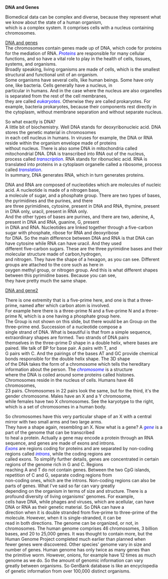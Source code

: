 **DNA and Genes**  

Biomedical data can be complex and diverse, because they represent what we know about the state of a human organism,  
which is a complex system. It comprises cells with a nucleus containing chromosomes.   

[DNA and genes](http://i.imgur.com/bh0QB62.png)  
The chromosomes contain genes made up of DNA, which code for proteins for the mediation of RNA. <span style="color:blue">*Proteins*</span> are responsible for many cellular functions, and so have a vital role to play in the health of cells, tissues, systems, and organisms.   
Broadly speaking, living organisms are made of cells, which is the smallest structural and functional unit of an organism.  
Some organisms have several cells, like human beings. Some have only one, like bacteria. Cells generally have a nucleus, in  
particular in humans. And in the case where the nucleus are also organelles is separated from the rest of the cell membranes,   
they are called <span style="color:blue"><em>*eukaryotes*</em></span>. Otherwise they are called prokaryotes. For example, bacteria prokaryotes, because their components rest directly in the cytoplasm, without membrane separation and without separate nucleus.   

So what exactly is DNA?   
A little bit of biochemistry. Well DNA stands for deoxyribonucleic acid. DNA stores the genetic material in chromosomes  
in each cell nucleus in humans. In viruses for example, the DNA or RNA reside within the organism envelope made of proteins  
without nucleus. There is also some DNA in mitochondria called mitochondrial DNA. DNA is transcribed into RNA out of the nucleus,  
process called <span style="color:blue"><em>*transcription*</em></span>. RNA stands for ribonucleic acid. RNA is translated into proteins in a cytoplasm organelle called a  ribosome, process called <span style="color:blue"><em>*translation*</em></span>.   
In summary, DNA generates RNA, which in turn generates proteins.   

DNA and RNA are composed of nucleotides which are molecules of nucleic acid. A nucleotide is made of a nitrogen base,  
a molecule of sugar, and a phosphate group. There are two types of bases, the pyrimidines and the purines, and there  
are three pyrimidines, cytosine, present in DNA and RNA, thymine, present in DNA only, uracil, present in RNA only.   
And the other types of bases are purines, and there are two, adenine, A, present in DNA and RNA, guanine, G, present  
in DNA and RNA. Nucleotides are linked together through a five-carbon sugar with phosphate, ribose for RNA and deoxyribose  
for DNA. So the main difference between DNA and RNA is that DNA can have cytosine while RNA can have uracil. And they used  
different five-carbon sugars. These are the three pyrimidine bases and their molecular structure made of carbon,hydrogen,   
and nitrogen. They have the shape of a hexagon, as you can see. Different groups are attached to the core such as here in  
oxygen methyl group, or nitrogen group. And this is what different shapes between this pyrimidine bases. Because you can see,  
they have pretty much the same shape.    

[DNA and gene2](http://i.imgur.com/pCSMzjZ.png)

There is one extremity that is a five-prime here, and one is that a three-prime, named after which carbon atom is involved.  
For example here there is a three-prime N and a five-prime N and a three-prime N, which is a one having a phosphate group here.  
The Group is not shown on this slide, but there would be an Group on the three-prime end. Succession of a nucleotide compose a   
single strand of DNA. What is beautiful is that from a simple sequence, extraordinary shapes are formed. Two strands of DNA pairs   
themselves in the three-prime D shape in a double helix, where bases are paired. We talk of BP for base pair. A pairs with T, and  
G pairs with C. And the pairings of the bases AT and GC provide chemical bonds responsible for the double helix shape. The 3D shape  
of the DNA takes the form of a chromosome which tells the hereditary information about the person. The <span style="color:blue"><em>*chromosome*</em></span> is a structure   
where the DNA is coiled around some proteins called histones. Chromosomes reside in the nucleus of cells. Humans have 46 chromosomes,  
23 pairs. Chromosomes in 22 pairs look the same, but for the third, it's the gender chromosome. Males have an X and a Y chromosome,   
while females have two X chromosomes. See the karyotype to the right, which is a set of chromosomes in a human body.   

So chromosomes have this very particular shape of an X with a central mirror with two small arms and two large arms.   
They have a shape again, resembling an X. Now what is a gene? A <span style="color:blue"><em>*gene*</em></span> is a part of the genome that can be transcribed   
to heal a protein. Actually a gene may encode a protein through an RNA sequence, and genes are made of exons and introns.   
<span style="color:blue"><em>*Exons*</em></span> are regions coding for proteins and are separated by non-coding regions called <span style="color:blue"><em>*introns*</em></span>, while the coding regions are  
called exons. To simplify further details, genes are concentrated in certain regions of the genome rich in G and C. Regions   
reaching A and T do not contain genes. Between the two CpG islands, repetition of C and G, separate coding regions from  
non-coding ones, which are the introns. Non-coding regions can also be parts of genes. What I've said so far can vary greatly  
depending on the organism in terms of size and structure. There is a profound diversity of living organisms' genomes. For example,  
cells have DNA, while phages and viruses, which are acellular, can have DNA or RNA as their genetic material. So DNA can have a   
direction when it is double stranded from five-prime to three-prime of the molecule. However, when it is single-stranded, it can be  
read in both directions. The genome can be organized, or not, in chromosomes. The human genome comprises 46 chromosomes, 3 billion   
bases, and 20 to 25,000 genes. It was thought to contain more, but the Human Genome Project completed much earlier than planned when  
fewer genes were discovered. Other species' genome vary in size and number of genes. Human genome has only twice as many genes than   
the primitive worm. However, onions, for example have 12 times as much genome as we do. So the amount of genomic information can vary  
greatly between organisms. So GenBank database is like an encyclopedia of genetic information from over 100,000 distinct organisms.  


